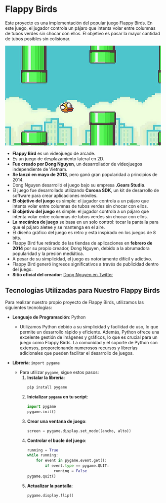 # Flappy Birds
Este proyecto es una implementación del popular juego Flappy Birds. En este juego, el jugador controla un pájaro que intenta volar entre columnas de tubos verdes sin chocar con ellos. El objetivo es pasar la mayor cantidad de tubos posibles sin colisionar.

![Captura de Pantalla del Juego](images/imagenFlappyBirds.webp)

- **Flappy Bird** es un videojuego de arcade.
- Es un juego de desplazamiento lateral en 2D.
- **Fue creado por Dong Nguyen**, un desarrollador de videojuegos independiente de Vietnam.
- **Se lanzó en mayo de 2013**, pero ganó gran popularidad a principios de 2014.
- Dong Nguyen desarrolló el juego bajo su empresa **.Gears Studio**.
- El juego fue desarrollado utilizando **Corona SDK**, un kit de desarrollo de software para crear aplicaciones móviles.
- **El objetivo del juego** es simple: el jugador controla a un pájaro que intenta volar entre columnas de tubos verdes sin chocar con ellos.
- **El objetivo del juego** es simple: el jugador controla a un pájaro que intenta volar entre columnas de tubos verdes sin chocar con ellos.
- **La mecánica de juego** se basa en un solo control: tocar la pantalla para que el pájaro aletee y se mantenga en el aire.
- El diseño gráfico del juego es retro y está inspirado en los juegos de 8 bits.
- Flappy Bird fue retirado de las tiendas de aplicaciones en **febrero de 2014** por su propio creador, Dong Nguyen, debido a la abrumadora popularidad y la presión mediática.
- A pesar de su simplicidad, el juego es notoriamente difícil y adictivo.
- Flappy Bird generó ingresos significativos a través de publicidad dentro del juego.
- **Sitio oficial del creador**: [Dong Nguyen en Twitter](https://twitter.com/dongatory)

## Tecnologías Utilizadas para Nuestro Flappy Birds

Para realizar nuestro propio proyecto de Flappy Birds, utilizamos las siguientes tecnologías:

- **Lenguaje de Programación**: Python
  - Utilizamos Python debido a su simplicidad y facilidad de uso, lo que permite un desarrollo rápido y eficiente. Además, Python ofrece una excelente gestión de imágenes y gráficos, lo que es crucial para un juego como Flappy Birds. La comunidad y el soporte de Python son extensos, proporcionando numerosos recursos y librerías adicionales que pueden facilitar el desarrollo de juegos.

- **Librería**: `import pygame`
  - Para utilizar `pygame`, sigue estos pasos:
    1. **Instalar la librería**:
        ```sh
        pip install pygame
        ```
    2. **Inicializar `pygame` en tu script**:
        ```python
        import pygame
        pygame.init()
        ```
    3. **Crear una ventana de juego**:
        ```python
        screen = pygame.display.set_mode((ancho, alto))
        ```
    4. **Controlar el bucle del juego**:
        ```python
        running = True
        while running:
            for event in pygame.event.get():
                if event.type == pygame.QUIT:
                    running = False
        pygame.quit()
        ```
    5. **Actualizar la pantalla**:
        ```python
        pygame.display.flip()
        ```





